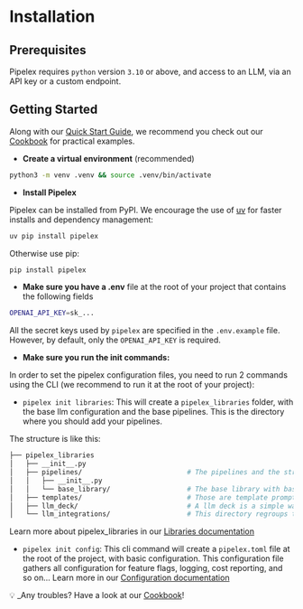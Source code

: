 # Installation

## Prerequisites

Pipelex requires `python` version `3.10` or above, and access to an LLM, via an API key or a custom endpoint.

## Getting Started

Along with our [Quick Start Guide](../quick-start/index.md), we recommend you check out our [Cookbook](https://github.com/Pipelex/pipelex-cookbook) for practical examples.

- **Create a virtual environment** (recommended)

```bash
python3 -m venv .venv && source .venv/bin/activate
```

 - **Install Pipelex**

Pipelex can be installed from PyPI. We encourage the use of [uv](https://github.com/astral-sh/uv) for faster installs and dependency management:

```bash
uv pip install pipelex
```

Otherwise use pip:
```bash
pip install pipelex
```

- **Make sure you have a .env** file at the root of your project that contains the following fields

```bash
OPENAI_API_KEY=sk_...
```

All the secret keys used by `pipelex` are specified in the `.env.example` file. However, by default, only the `OPENAI_API_KEY` is required.


- **Make sure you run the init commands:**

In order to set the pipelex configuration files, you need to run 2 commands using the CLI (we recommend to run it at the root of your project):

- `pipelex init libraries`: This will create a `pipelex_libraries` folder, with the base llm configuration and the base pipelines. 
This is the directory where you should add your pipelines. 

The structure is like this:

```bash
├── pipelex_libraries           
│   ├── __init__.py
│   ├── pipelines/                          # The pipelines and the structured output are stored here
│   │   ├── __init__.py
│   │   └── base_library/                   # The base library with basic pipelines
│   ├── templates/                          # Those are template prompt libraries
│   ├── llm_deck/                           # A llm deck is a simple way to name a llm and its configuration.
│   └── llm_integrations/                   # This directory regroups the configuration of the different models
```

Learn more about pipelex_libraries in our [Libraries documentation](../build-reliable-ai-workflows-with-pipelex/kick-off-a-knowledge-pipeline-project.md)

- `pipelex init config`: This cli command will create a `pipelex.toml` file at the root of the project, with basic configuration. This configuration file gathers all configuration for feature flags, logging, cost reporting, and so on... Learn more in our [Configuration documentation](../configuration/index.md)


💡 _Any troubles? Have a look at our [Cookbook](https://github.com/Pipelex/pipelex-cookbook)! 
<!-- and come ask for help on our [Discord](https://go.pipelex.com/discord)_ -->
